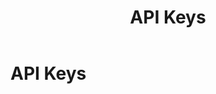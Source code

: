 ﻿---
uid: api-keys
locale: en
title: API Keys
dnneditions: DNN Platform, Evoq Content,Evoq Engage
dnnversion: 09.02.00
related-topics: 
---

# API Keys
